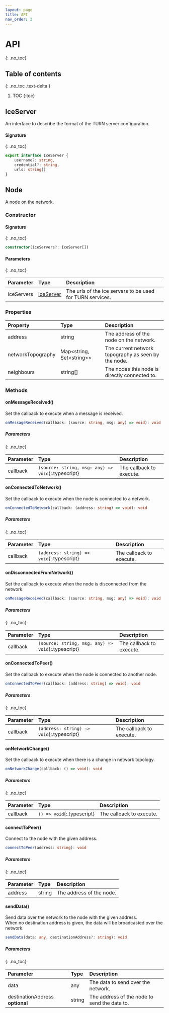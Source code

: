 ```yaml
---
layout: page
title: API
nav_order: 2
---
```


# API
{: .no_toc}

## Table of contents
{: .no_toc .text-delta }

1. TOC
{:toc}

<div class="code-example" markdown="1">

## IceServer

An interface to describe the format of the TURN server configuration.

#### Signature
{: .no_toc}

```typescript
export interface IceServer {
    username?: string,
    credential?: string,
    urls: string[]
}
```

</div>

<div class="code-example" markdown="1">

## Node

A node on the network.

### Constructor

<div class="code-example" markdown="1">

#### Signature
{: .no_toc}

 ```typescript
 constructor(iceServers?: IceServer[])
 ```

#### Parameters
{: .no_toc}

| Parameter | Type | Description |
|:-|:-|:-|
| iceServers | [IceServer](#iceserver) | The urls of the ice servers to be used for TURN services. |

</div>

### Properties

| Property | Type | Description |
|:-|:-|:-|
| address | string | The address of the node on the network. |
| networkTopography | Map\<string, Set\<string\>\> | The current network topography as seen by the node. |
| neighbours | string[] | The nodes this node is directly connected to. |

### Methods

<div class="code-example" markdown="1">

#### onMessageReceived()

Set the callback to execute when a message is received.

```typescript
onMessageReceived(callback: (source: string, msg: any) => void): void
```

##### Parameters
{: .no_toc}

| Parameter | Type | Description |
|:-|:-|:-|
| callback | `(source: string, msg: any) => void`{:.typescript} | The callback to execute. |

</div>

<div class="code-example" markdown="1">

#### onConnectedToNetwork()

Set the callback to execute when the node is connected to a network.

```typescript
onConnectedToNetwork(callback: (address: string) => void): void
```

##### Parameters
{: .no_toc}

| Parameter | Type | Description |
|:-|:-|:-|
| callback | `(address: string) => void`{:.typescript} | The callback to execute. |

</div>

<div class="code-example" markdown="1">

#### onDisconnectedFromNetwork()

Set the callback to execute when the node is disconnected from the network.

```typescript
onMessageReceived(callback: (source: string, msg: any) => void): void
```

##### Parameters
{: .no_toc}

| Parameter | Type | Description |
|:-|:-|:-|
| callback | `(source: string, msg: any) => void`{:.typescript} | The callback to execute. |

</div>

<div class="code-example" markdown="1">

#### onConnectedToPeer()

Set the callback to execute when the node is connected to another node.

```typescript
onConnectedToPeer(callback: (address: string) => void): void
```

##### Parameters
{: .no_toc}

| Parameter | Type | Description |
|:-|:-|:-|
| callback | `(address: string) => void`{:.typescript} | The callback to execute. |

</div>

<div class="code-example" markdown="1">

#### onNetworkChange()

Set the callback to execute when there is a change in network topology.

```typescript
onNetworkChange(callback: () => void): void
```

##### Parameters
{: .no_toc}

| Parameter | Type | Description |
|:-|:-|:-|
| callback | `() => void`{:.typescript} | The callback to execute. |

</div>

<div class="code-example" markdown="1">

#### connectToPeer()

Connect to the node with the given address.

```typescript
connectToPeer(address: string): void
```

##### Parameters
{: .no_toc}

| Parameter | Type | Description |
|:-|:-|:-|
| address | string | The address of the node. |

</div>

<div class="code-example" markdown="1">

#### sendData()

Send data over the network to the node with the given address.<br>
When no destination address is given, the data will be broadcasted over the network.

```typescript
sendData(data: any, destinationAddress?: string): void
```

##### Parameters
{: .no_toc}

| Parameter | Type | Description |
|:-|:-|:-|
| data | any | The data to send over the network. |
| destinationAddress **optional** | string | The address of the node to send the data to. |

</div>

</div>
